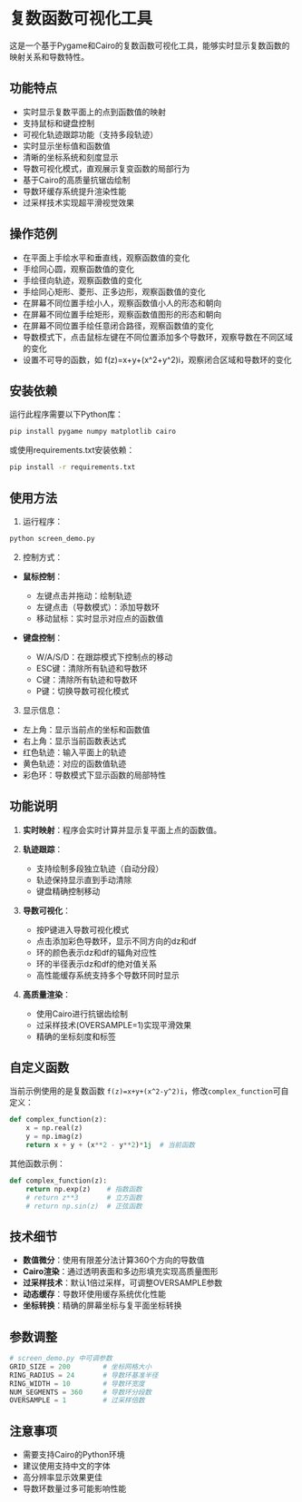 # 复数函数可视化工具

这是一个基于Pygame和Cairo的复数函数可视化工具，能够实时显示复数函数的映射关系和导数特性。

## 功能特点

- 实时显示复数平面上的点到函数值的映射
- 支持鼠标和键盘控制
- 可视化轨迹跟踪功能（支持多段轨迹）
- 实时显示坐标值和函数值
- 清晰的坐标系统和刻度显示
- 导数可视化模式，直观展示复变函数的局部行为
- 基于Cairo的高质量抗锯齿绘制
- 导数环缓存系统提升渲染性能
- 过采样技术实现超平滑视觉效果

## 操作范例

- 在平面上手绘水平和垂直线，观察函数值的变化
- 手绘同心圆，观察函数值的变化
- 手绘径向轨迹，观察函数值的变化
- 手绘同心矩形、菱形、正多边形，观察函数值的变化
- 在屏幕不同位置手绘小人，观察函数值小人的形态和朝向
- 在屏幕不同位置手绘矩形，观察函数值图形的形态和朝向
- 在屏幕不同位置手绘任意闭合路径，观察函数值的变化
- 导数模式下，点击鼠标左键在不同位置添加多个导数环，观察导数在不同区域的变化
- 设置不可导的函数，如 f(z)=x+y+(x^2+y^2)i，观察闭合区域和导数环的变化


## 安装依赖

运行此程序需要以下Python库：

```bash
pip install pygame numpy matplotlib cairo
```

或使用requirements.txt安装依赖：

```bash
pip install -r requirements.txt
```

## 使用方法

1. 运行程序：
```bash
python screen_demo.py
```

2. 控制方式：

- **鼠标控制**：
  - 左键点击并拖动：绘制轨迹
  - 左键点击（导数模式）：添加导数环
  - 移动鼠标：实时显示对应点的函数值

- **键盘控制**：
  - W/A/S/D：在跟踪模式下控制点的移动
  - ESC键：清除所有轨迹和导数环
  - C键：清除所有轨迹和导数环
  - P键：切换导数可视化模式

3. 显示信息：
  - 左上角：显示当前点的坐标和函数值
  - 右上角：显示当前函数表达式
  - 红色轨迹：输入平面上的轨迹
  - 黄色轨迹：对应的函数值轨迹
  - 彩色环：导数模式下显示函数的局部特性

## 功能说明

1. **实时映射**：程序会实时计算并显示复平面上点的函数值。

2. **轨迹跟踪**：
   - 支持绘制多段独立轨迹（自动分段）
   - 轨迹保持显示直到手动清除
   - 键盘精确控制移动

3. **导数可视化**：
   - 按P键进入导数可视化模式
   - 点击添加彩色导数环，显示不同方向的dz和df
   - 环的颜色表示dz和df的辐角对应性
   - 环的半径表示dz和df的绝对值关系
   - 高性能缓存系统支持多个导数环同时显示

4. **高质量渲染**：
   - 使用Cairo进行抗锯齿绘制
   - 过采样技术(OVERSAMPLE=1)实现平滑效果
   - 精确的坐标刻度和标签

## 自定义函数

当前示例使用的是复数函数 `f(z)=x+y+(x^2-y^2)i`，修改`complex_function`可自定义：

```python
def complex_function(z):
    x = np.real(z)
    y = np.imag(z)
    return x + y + (x**2 - y**2)*1j  # 当前函数
```

其他函数示例：
```python
def complex_function(z):
    return np.exp(z)    # 指数函数
    # return z**3       # 立方函数 
    # return np.sin(z)  # 正弦函数
```

## 技术细节

- **数值微分**：使用有限差分法计算360个方向的导数值
- **Cairo渲染**：通过透明表面和多边形填充实现高质量图形
- **过采样技术**：默认1倍过采样，可调整OVERSAMPLE参数
- **动态缓存**：导数环使用缓存系统优化性能
- **坐标转换**：精确的屏幕坐标与复平面坐标转换

## 参数调整

```python
# screen_demo.py 中可调参数
GRID_SIZE = 200        # 坐标网格大小
RING_RADIUS = 24       # 导数环基准半径  
RING_WIDTH = 10        # 导数环宽度
NUM_SEGMENTS = 360     # 导数环分段数
OVERSAMPLE = 1         # 过采样倍数
```

## 注意事项

- 需要支持Cairo的Python环境
- 建议使用支持中文的字体
- 高分辨率显示效果更佳
- 导数环数量过多可能影响性能
